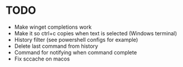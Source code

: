 # TODO
- Make winget completions work
- Make it so ctrl+c copies when text is selected (Windows terminal)
- History filter (see powershell configs for example)
- Delete last command from history
- Command for notifying when command complete
- Fix sccache on macos
